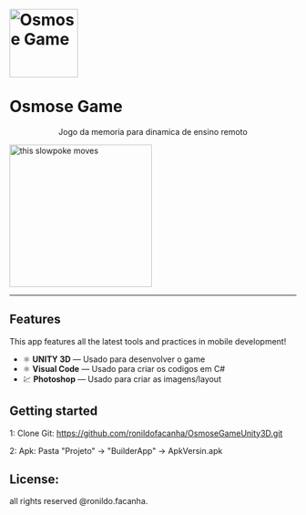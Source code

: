 
<h1 align="Osmose Game">
<br>
  <img src= "https://i.ibb.co/xjs7nGH/celula.png" alt="Osmose Game" width="120">
<br>
<br>
Osmose Game
</h1>

<p align="center">Jogo da memoria para dinamica de ensino remoto</p>


[//]: # (Add your gifs/images here:)
<div>
  <img src="https://i.ibb.co/x6T6rQq/OsmoseGf.gif" alt="this slowpoke moves"  width="250" />
</div>

<hr />

## Features
[//]: # (Add the features of your project here:)
This app features all the latest tools and practices in mobile development!

- ⚛️ **UNITY 3D** — Usado para desenvolver o game
- ⚛️ **Visual Code** — Usado para criar os codigos em C#
- 💹 **Photoshop** — Usado para criar as imagens/layout

## Getting started

1: Clone Git: https://github.com/ronildofacanha/OsmoseGameUnity3D.git

2: Apk: Pasta "Projeto" -> "BuilderApp" -> ApkVersin.apk


## License:

all rights reserved @ronildo.facanha.
